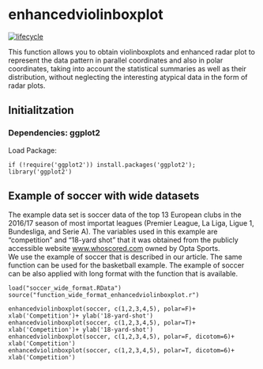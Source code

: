 <!-- README.md is generated from README.Rmd. Please edit that file -->

# enhancedviolinboxplot

[![lifecycle](https://img.shields.io/badge/lifecycle-experimental-orange.svg)](https://www.tidyverse.org/lifecycle/#experimental)

This function allows you to obtain violinboxplots and enhanced radar plot to represent the data pattern in parallel coordinates and also in polar coordinates, taking into account the statistical summaries as well as their distribution, without neglecting the interesting atypical data in the form of radar plots.

## Initialitzation

### Dependencies: ggplot2

Load Package: 

```{r}
if (!require('ggplot2')) install.packages('ggplot2'); library('ggplot2')
```

## Example of soccer with wide datasets

The example data set is soccer data of the top 13 European clubs in the 2016/17 season of most importat leagues (Premier League, La Liga, Ligue 1, Bundesliga, and Serie A). The variables used in this example are “competition” and “18-yard shot” that it was obtained from the publicly accessible website www.whoscored.com owned by Opta Sports.  
We use the example of soccer that is described in our article. The same function can be used for the basketball example. The example of soccer can be also applied with long format with the function that is available.

```{r}
load("soccer_wide_format.RData")
source("function_wide_format_enhancedviolinboxplot.r")
```

```{r}
enhancedviolinboxplot(soccer, c(1,2,3,4,5), polar=F)+ xlab('Competition')+ ylab('18-yard-shot')
enhancedviolinboxplot(soccer, c(1,2,3,4,5), polar=T)+ xlab('Competition')+ ylab('18-yard-shot')
enhancedviolinboxplot(soccer, c(1,2,3,4,5), polar=F, dicotom=6)+ xlab('Competition')
enhancedviolinboxplot(soccer, c(1,2,3,4,5), polar=T, dicotom=6)+ xlab('Competition')
```




